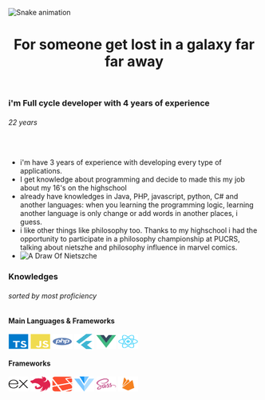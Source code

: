 ![Snake animation](https://raw.githubusercontent.com/FabrWill/FabrWill/c079651a757a2b5a953672f199e6371c39b5f6a9/github-contribution-grid-snake.svg)
<body>
    <header>
        <h1>For someone get lost in a galaxy far far away</h1>
    </header>
    <section>
        <h3>i'm Full cycle developer with 4 years of experience</h3>
        <h6>22 years</h6>
        </br>
        <article class="about-me">
            <ul class="profile-list">
                <li class="profile-list__zebra">
                    i'm have 3 years of experience with developing every type of applications.
                </li>
                <li class="profile-list__zebra">
                    I get knowledge about programming and decide to made this my job about my 16's on the highschool
                </li>
                <li class="profile-list__zebra">
                    already have knowledges in Java, PHP, javascript, python, C# and another languages: when you learning the programming logic, learning another language is only change or add words in another places, i guess.
                </li>
                <!--  -->
                <li class="profile-list__zebra profile-list_with-image">
                    i like other things like philosophy too. Thanks to my highschool i had the opportunity to participate in a philosophy championship at PUCRS, talking about nietszhe and philosophy influence in marvel comics.
                </li>
                <li>
                    <img style="height: 90px" src="https://i.pinimg.com/originals/cf/24/32/cf2432585cff27526fc22b156f252339.jpg" alt="A Draw Of Nietszche"/>
                </li>
            </ul>
        </article>
        <article class="skills">
            <h3>Knowledges</h3>
            <h6>sorted by most proficiency</h6>
            <h4 class="profile-skills-heading">Main Languages & Frameworks</h4>
            <img align="center" alt="Typescript" height="30" width="40" src="https://raw.githubusercontent.com/devicons/devicon/master/icons/typescript/typescript-plain.svg">
            <img align="center" alt="Javascript" height="30" width="40" src="https://raw.githubusercontent.com/devicons/devicon/master/icons/javascript/javascript-plain.svg">
            <img align="center" alt="PHP" height="30" width="40" src="https://raw.githubusercontent.com/devicons/devicon/1119b9f84c0290e0f0b38982099a2bd027a48bf1/icons/php/php-plain.svg">
            <img align="center" alt="Flutter" height="30" width="40" src="https://raw.githubusercontent.com/devicons/devicon/1119b9f84c0290e0f0b38982099a2bd027a48bf1/icons/flutter/flutter-plain.svg">
            <img align="center" alt="Vue" height="30" width="40" src="https://raw.githubusercontent.com/devicons/devicon/1119b9f84c0290e0f0b38982099a2bd027a48bf1/icons/vuejs/vuejs-original.svg">
            <img align="center" alt="REACT" height="30" width="40" src="https://raw.githubusercontent.com/devicons/devicon/master/icons/react/react-original.svg">
            <h4 class="profile-skills-heading">Frameworks </h4>
            <img align="center" alt="Express" height="30" width="40" src="https://raw.githubusercontent.com/devicons/devicon/1119b9f84c0290e0f0b38982099a2bd027a48bf1/icons/express/express-original.svg">
            <img align="center" alt="Express" height="30" width="40" src="https://raw.githubusercontent.com/devicons/devicon/1119b9f84c0290e0f0b38982099a2bd027a48bf1/icons/nestjs/nestjs-plain.svg">
            <img align="center" alt="Laravel" height="30" width="40" src="https://raw.githubusercontent.com/devicons/devicon/1119b9f84c0290e0f0b38982099a2bd027a48bf1/icons/laravel/laravel-plain.svg">
            <img align="center" alt="Vuetify" height="30" width="40" src="https://raw.githubusercontent.com/devicons/devicon/1119b9f84c0290e0f0b38982099a2bd027a48bf1/icons/vuetify/vuetify-original.svg">
            <img align="center" alt="Vuetify" height="30" width="40" src="https://raw.githubusercontent.com/devicons/devicon/1119b9f84c0290e0f0b38982099a2bd027a48bf1/icons/sass/sass-original.svg">
            <img align="center" alt="Firebase" height="30" width="40" src="https://raw.githubusercontent.com/devicons/devicon/1119b9f84c0290e0f0b38982099a2bd027a48bf1/icons/firebase/firebase-plain.svg">
        </article>
    </section>
</body>
